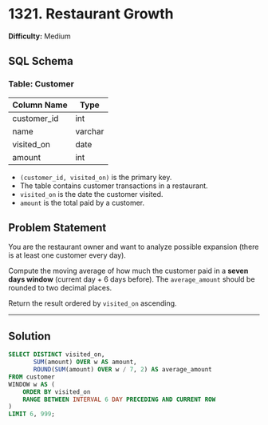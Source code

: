 # 1321. Restaurant Growth

**Difficulty:** Medium

## SQL Schema

### Table: Customer

| Column Name | Type    |
|-------------|---------|
| customer_id | int     |
| name        | varchar |
| visited_on  | date    |
| amount      | int     |

- `(customer_id, visited_on)` is the primary key.
- The table contains customer transactions in a restaurant.
- `visited_on` is the date the customer visited.
- `amount` is the total paid by a customer.

## Problem Statement

You are the restaurant owner and want to analyze possible expansion (there is at least one customer every day).

Compute the moving average of how much the customer paid in a **seven days window** (current day + 6 days before). The `average_amount` should be rounded to two decimal places.

Return the result ordered by `visited_on` ascending.

---

## Solution

```sql
SELECT DISTINCT visited_on,
       SUM(amount) OVER w AS amount,
       ROUND(SUM(amount) OVER w / 7, 2) AS average_amount
FROM customer
WINDOW w AS (
    ORDER BY visited_on
    RANGE BETWEEN INTERVAL 6 DAY PRECEDING AND CURRENT ROW
)
LIMIT 6, 999;
